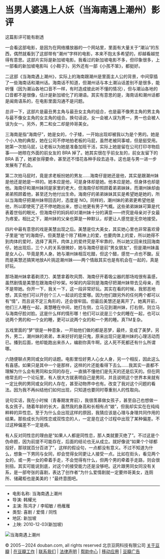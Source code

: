 # 当男人婆遇上人妖（当海南遇上潮州）影评

这篇影评可能有剧透

一会看这部电影，是因为在网络播放器的一个网站里，里面有大量关于“潮汕”的东西，偶然就看到了这部带有“潮州”字样的电影，本来不抱太多希望的，却越看越觉得有意思。这部片实际是新加坡电影。我看过的新加坡电影不多，但印象很多，上一部看的新加坡电影叫《小鞋子》，另外还有一部《小孩不笨》，都挺好。

二这部《当海南遇上潮州》，实际上的海南跟潮州是里面主人公的背景，中间穿插了一些海南话和潮州话。海南话不知道，但潮州话与本土潮汕话差别不是很多，能听懂（因为潮汕各地口音不一样，有时造成彼此听不懂的情况），但与潮汕各地的口音都不是很像，估计是新加坡化了的潮语。其实有意思的是，海南话和潮州话都是闽南语系的，在电影里面沟通不是问题。

总评一下，这部片是最丑男主角与最丑女主角的组合，也是最不像男主角的男主角与最不像女主角的女主角的组合。换句话说，女一会被人误为男一，男一也会被人误为女一。另外，男二和女二却是帅哥美女。

三海南是指“海南仔”，她是女的，个子矮，一开始出现却被我以为是个男的。她是个小人物的典型，她在公司不停地拍老板的马屁，虽然老被同事嘘，但是挺受用。她第一次拍马屁，让老板以为她是准备加班干活，实际上她是留在公司打印寻物启事——她晾在外面的前女友的 BRA 掉了。她其实很在乎前女友的，前女友留下的 BRA 丢了，她紧张得要命，甚至还不惜花各种手段去追寻。这也是与男一进一步发展有了机会。

第二次拍马屁时，竟是求老板扮她的男友……海南仔是她还是他，其实是跟潮州妹是他还是她是一样的。她本应是他，可是身体却是她。他本应是她，但身体也却是他。海南仔和潮州妹同是家里的老大，但海南仔却照顾着弟弟妹妹，而潮州妹却由弟弟照顾着他，甚至还为他付出生命。海南仔的弟弟妹妹其实是希望她是她的，所以当海南仔把潮州妹带回去时，态度是 NO。同样的，潮州妹的弟弟更希望他是他，所以即使死了还不停地跑出来，想让他更有男子气概。这些弟弟妹妹可算是代表着世俗的眼光，但海南仔的妈妈却对潮州妹十分的满意——终究是母亲对子女最为疼爱。相比之下，潮州妹的父亲也算是一种默认，却更让人感觉是无奈地接受。

四片中最有意思的戏是美慧出现之后。美慧是位大美女，其实她心里也非常喜欢骨子里是“他”的海南仔。但美慧是个除了精神上的爱，也要肉体上的爱，所以她得不到肉体的爱时，选择了离开。肉体上的爱终究是不牢靠的，所以她又回来找回海南仔。她出现后，三个人的关系很微妙，她与海南仔是前“男女朋友”，但是潮州妹虽是女人心，毕竟是男人身。她与潮州妹相互吃醋，但这个醋，感觉一点也不酸。反而是美慧还搞笑地放A片挑逗潮州妹——两个情敌其实也是有机会在一起的，真是好玩。

那场潮州妹拿着剃须刀、美慧拿着吹风筒、海南仔开着吸尘器的那场戏很有喜感，虽然剧情是美慧在跟海南仔吵架。吵架的内容则是海南仔把潮州妹带去见母亲，而不是带她。你开一下，我关一下，这一段非常好玩。其实在看的时候，我邪恶地想，其实他们可以开创个三人一起谈的恋爱哪。因为他们跟另外的任何两个都可以有“情”，而且说不定三角形的，还会很牢固。但最后美慧还是离开了。她离开前，他们三人睡在一起，美慧睡在中间，她打左侧，立马见到潮州妹，打右侧，则立马与海南仔脸对脸。这是什么样的情形哪！他们可以说是三个女的睡在一起，也可以说两个男的和一个女的睡，更可以说两个女的和一个男的睡。真TM复杂。

五戏里面的“梦”很是一种意象，一开始他们做的都是恶梦，最终，变成了美梦。另外，男二，潮州妹的弟弟，本来好好的是只鬼，原来出现只是潮州妹的心理活动而已。播到后面，他却能跑出来杀人，编剧你真牛啊，这人死不死都还有什么所谓哪。

六随便聊点男同或女同的话题。电影里恰好男人心女人身，另一个相反，因此这么有喜感。如果只是其中一个是那样，这样的片还能看得下去么……我其实一直都不理解为什么会有男同和女同的存在，一直搞不懂他们是先天的还是后天的。但在网络常去的一个论坛里，有人很大方就表明自己是男同，并且说明这个世界本来就有一定比例的男同或女同的人存在，甚至动物界中也有。改变了我对这个问题的看法。因为我不再纠结他们如何出现，只知道也要同时尊重别人的性取向。

说句实话，我在小时候（青春期发育前），我很羡慕做女孩子，甚至自己也想做一名女孩子。随着年龄的长大，虽然我的身高和长相有点“娘”，但我却实实在在纯纯粹粹的异性恋。至于为什么会出现这样的原因，我猜应该是心理与身理共同作用的结果。那些成长为同性恋或双性恋的人，一定是在这个过程中出现了某种偏差。不过这种偏差不一定是病。

有人反对同性恋的理由是“如果人人都是同性恋，那人类就要灭绝了”。不过这是个伪命题，因为前提不可能存在，后面的结论也无从成立。就好像说“如果个个球都投好，那球就百分百进了”，这样的假设句，一点都没有意义。不过不知道为什么，想象一下男同与女同，却会觉得女同更让人接受一点。比如在街头，看见两个女的，或一男一女的牵着手走，不会觉得有什么，但两个男的牵着手走路，则会很别扭。其实可能说到底，对这个的接受能力还是没够吧。这片跟男同女同没有关系，是一部夸张的喜剧，表达了创作者“为什么爱情剧就一定要帅哥美女，连厕所、储藏柜也是美美的！”最终意图吧。

---

- 电影名称: 当海南遇上潮州
- 导演: 韩耀光
- 主演: 陈鸿才 / 李昭敏 / 杨雁雁
- 类型: 喜剧 / 爱情 / 同性
- 地区: 新加坡
- 上映: 2010-12-03(新加坡)

![当海南遇上潮州](https://img2.doubanio.com/view/photo/s_ratio_poster/public/p1233766231.webp)

© 2005－2024 douban.com, all rights reserved 北京豆网科技有限公司 [关于豆瓣](https://www.douban.com/about) | [在豆瓣工作](https://www.douban.com/jobs) | [联系我们](https://www.douban.com/about?topic=contactus) | [法律声明](https://www.douban.com/about/legal) | [帮助中心](https://help.douban.com/?app=movie) | [移动应用](https://www.douban.com/doubanapp/) | [豆瓣广告](https://www.douban.com/partner/)